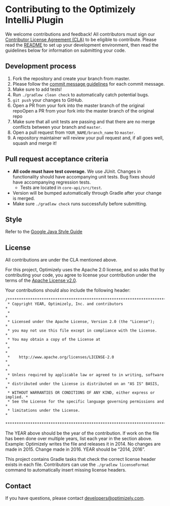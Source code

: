 # Contributing to the Optimizely IntelliJ Plugin

We welcome contributions and feedback! All contributors must sign our [Contributor License Agreement (CLA)](https://docs.google.com/a/optimizely.com/forms/d/e/1FAIpQLSf9cbouWptIpMgukAKZZOIAhafvjFCV8hS00XJLWQnWDFtwtA/viewform) to be eligible to contribute. Please read the [README](README.md) to set up your development environment, then read the guidelines below for information on submitting your code.

## Development process

1. Fork the repository and create your branch from master.
2. Please follow the [commit message guidelines](https://github.com/angular/angular/blob/master/CONTRIBUTING.md#-commit-message-guidelines) for each commit message. 
3. Make sure to add tests!
4. Run `./gradlew clean check` to automatically catch potential bugs.
5. `git push` your changes to GitHub.
6. Open a PR from your fork into the master branch of the original repoOpen a PR from your fork into the master branch of the original repo
7. Make sure that all unit tests are passing and that there are no merge conflicts between your branch and `master`.
8. Open a pull request from `YOUR_NAME/branch_name` to `master`.
9. A repository maintainer will review your pull request and, if all goes well, squash and merge it!

## Pull request acceptance criteria

* **All code must have test coverage.** We use JUnit. Changes in functionality should have accompanying unit tests. Bug fixes should have accompanying regression tests.
  * Tests are located in `core-api/src/test`.
* Version will be bumped automatically through Gradle after your change is merged.
* Make sure `./gradlew check` runs successfully before submitting.

## Style

Refer to the [Google Java Style Guide](https://google.github.io/styleguide/javaguide.html)

## License

All contributions are under the CLA mentioned above.

For this project, Optimizely uses the Apache 2.0 license, and so asks that by contributing your code, you agree to license your contribution under the terms of the [Apache License v2.0](http://www.apache.org/licenses/LICENSE-2.0).

Your contributions should also include the following header:

```
/****************************************************************************
 * Copyright YEAR, Optimizely, Inc. and contributors                        *
 *                                                                          *
 * Licensed under the Apache License, Version 2.0 (the "License");          *
 * you may not use this file except in compliance with the License.         *
 * You may obtain a copy of the License at                                  *
 *                                                                          *
 *    http://www.apache.org/licenses/LICENSE-2.0                            *
 *                                                                          *
 * Unless required by applicable law or agreed to in writing, software      *
 * distributed under the License is distributed on an "AS IS" BASIS,        *
 * WITHOUT WARRANTIES OR CONDITIONS OF ANY KIND, either express or implied. *
 * See the License for the specific language governing permissions and      *
 * limitations under the License.                                           *
 ***************************************************************************/
 ```

The YEAR above should be the year of the contribution. If work on the file has been done over multiple years, list each year in the section above. Example: Optimizely writes the file and releases it in 2014. No changes are made in 2015. Change made in 2016. YEAR should be “2014, 2016”.

This project contains Gradle tasks that check the correct license header exists
in each file. Contributors can use the `./gradlew licenseFormat` command to
automatically insert missing license headers.

## Contact

If you have questions, please contact developers@optimizely.com.
